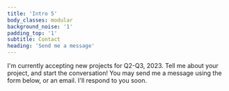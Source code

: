 ```yaml
---
title: 'Intro 5'
body_classes: modular
background_noise: '1'
padding_top: '1'
subtitle: Contact
heading: 'Send me a message'
---
```


I'm currently accepting new projects for Q2-Q3, 2023. Tell me about your project, and start the conversation! You may send me a message using the form below, or an email. I'll respond to you soon.
